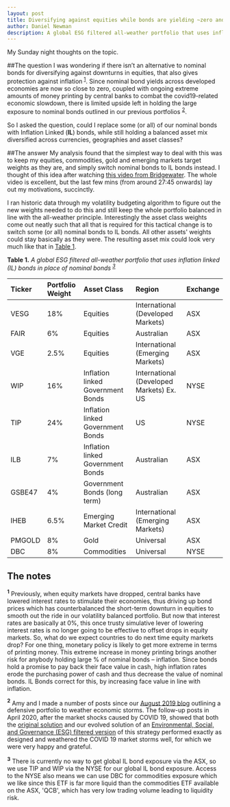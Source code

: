```yaml
---
layout: post
title: Diversifying against equities while bonds are yielding ~zero and reserve banks are printing extreme amounts of money? 
author: Daniel Newman
description: A global ESG filtered all-weather portfolio that uses inflation linked (IL) bonds in place of nominal bonds
---
```


<style>
p.comment {
background-color: #DBDBDB;
padding: 3px;
border: 2px black;
margin-left: 1px;
border-radius: 1px;
font-size: 12px
}
</style>

My Sunday night thoughts on the topic. 

##The question
I was wondering if there isn’t an alternative to nominal bonds for diversifying against downturns in equities, that also gives protection against inflation<sup> [1](#sup-1-link)</sup>. Since nominal bond yields across developed economies are now so close to zero, coupled with ongoing extreme amounts of money printing by central banks to combat the covid19-related economic slowdown, there is limited upside left in holding the large exposure to nominal bonds outlined in our previous portfolios <sup>[2](#sup-2-link)</sup>.

So I asked the question, could I replace some (or all) of our nominal bonds with Inflation Linked (**IL**) bonds, while still holding a balanced asset mix diversified across currencies, geographies and asset classes?

##The answer
My analysis found that the simplest way to deal with this was to keep my equities, commodities, gold and emerging markets target weights as they are, and simply switch  nominal bonds to IL bonds instead. I thought of this idea after watching [this video from Bridgewater][5]. The whole video is excellent, but the last few mins (from around 27:45 onwards) lay out my motivations, succinctly.

I ran historic data through my volatility budgeting algorithm to figure out the new weights needed to do this and still keep the whole portfolio balanced in line with the all-weather principle. Interestingly the asset class weights come out neatly such that all that is required for this tactical change is to switch some (or all) nominal bonds to IL bonds. All other assets' weights could stay basically as they were. The resulting asset mix could look very much like that in [Table 1](#table-1-link).  


**Table 1.** *A global ESG filtered all-weather portfolio that uses inflation linked (IL) bonds in place of nominal bonds<sup> [3](#sup-3-link)</sup>*
<a name="table-1-link"></a>

|Ticker |Portfolio Weight |Asset Class |Region|Exchange|
|:---|:---|:---|:---|:---|
|VESG |18%|Equities |International (Developed Markets)|ASX|
|FAIR |6%|Equities |Australian|ASX|
|VGE |2.5%|Equities  |International (Emerging Markets)|ASX|
|WIP |16%|Inflation linked Government Bonds|International (Developed Markets) Ex. US| NYSE|
|TIP |24%|Inflation linked Government Bonds|US| NYSE|
|ILB |7%  |Inflation linked Government Bonds|Australian|ASX|
|GSBE47 |4% |Government Bonds (long term)|Australian|ASX|
|IHEB  |6.5%|Emerging Market Credit|International (Emerging Markets)|ASX|
|PMGOLD |8%|Gold|Universal|ASX|
|DBC |8%|Commodities|Universal|NYSE|

## The notes 
<a name="sup-1-link"></a>
**<sup>1</sup>** Previously, when equity markets have dropped, central banks have lowered interest rates to stimulate their economies, thus driving up bond prices which has counterbalanced the short-term downturn in equities to smooth out the ride in our volatility balanced portfolio. But now that interest rates are basically at 0%, this once trusty simulative lever of lowering interest rates is no longer going to be effective to offset drops in equity markets. So, what do we expect countries to do next time equity markets drop? For one thing, monetary policy is likely to get more extreme in terms of printing money. This extreme increase in money printing brings another risk for anybody holding large % of nominal bonds – inflation. Since bonds hold a promise to pay back their face value in cash, high inflation rates erode the purchasing power of cash and thus decrease the value of nominal bonds. IL Bonds correct for this, by increasing face value in line with inflation. 

<a name="sup-2-link"></a>
**<sup>2</sup>** Amy and I made a number of posts since our [August 2019 blog][2] outlining a defensive portfolio to weather economic storms. The follow-up posts in April 2020, after the market shocks caused by COVID 19, showed that both the [original solution][3] and our evolved solution of an [Environmental, Social, and Governance (ESG) filtered version][4] of this strategy performed exactly as designed and weathered the COVID 19 market storms well, for which we were very happy and grateful. 

<a name="sup-3-link"></a>
**<sup>3</sup>** There is currently no way to get global IL bond exposure via the ASX, so we use TIP and WIP via the NYSE for our global IL bond exposure. Access to the NYSE also means we can use DBC for commodities exposure which we like since this ETF is far more liquid than the commodities ETF available on the ASX, 'QCB', which has very low trading volume leading to liquidity risk. 

[1]: https://amyquinton.github.io/about/
[2]: https://dpnewman.com/Global-All-weather-portfolios-investment-adventures-of-an-Aussie-couple/
[3]: https://dpnewman.com/all-weather-update/
[4]: https://amyquinton.github.io/global-esg-all-weather-via-asx/
[5]: https://www.youtube.com/watch?v=Gb6OtuW8DVI&t=0s

